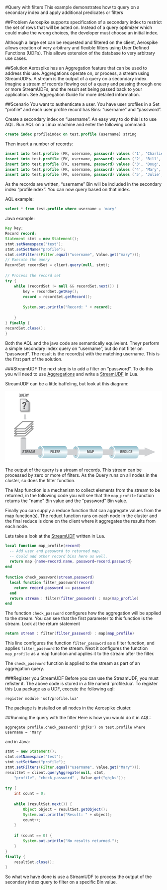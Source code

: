 #Query with filters
This example demonstrates how to query on a secondary index and apply additional predicates or filters 


##Problem
Aerospike supports specification of a secondary index to restrict the set of rows that will be acted on. Instead of a query optimizer which could make the wrong choices, the developer must choose an initial index.

Although a large set can be requested and filtered on the client, Aerospike allows creation of very arbitrary and flexible filters using User Defined Functions (UDFs). This allows extension of the database to very arbitrary use cases.

##Solution
Aerospike has an Aggregation feature that can be used to address this use. Aggregations operate on, or process,  a stream using StreamUDFs. A stream is the output of a query on a secondary index. Imagine a stream of records flowing out of a query and passing through one or more StreamUDFs, and the result set being passed back to your application. See Aggregation Guide for more detailed information.  

##Scenario
You want to authenticate a user. You have user profiles in a Set “profile” and each user profile record has Bins: “username” and “password”. 

Create a secondary index on “username”. An easy way to do this is to use AQL. Run AQL on a Linux machine and enter the following command:
```sql
create index profileindex on test.profile (username) string
```
Then insert a number of records:
```sql
insert into test.profile (PK, username, password) values ('1', 'Charlie', 'cpass')
insert into test.profile (PK, username, password) values ('2', 'Bill', 'hknfpkj')
insert into test.profile (PK, username, password) values ('3', 'Doug', 'dj6554')
insert into test.profile (PK, username, password) values ('4', 'Mary', 'ghjks')
insert into test.profile (PK, username, password) values ('5', 'Julie', 'zzxzxvv')
```
As the records are written, “username” Bin will be included in the secondary index “profileindex”. You can now query based on that index.

AQL example:
```sql
select * from test.profile where username = 'mary'
```
Java example:
```java
Key key;
Record record;
Statement stmt = new Statement();
stmt.setNamespace("test");
stmt.setSetName("profile");
stmt.setFilters(Filter.equal("username", Value.get("mary")));
// Execute the query
RecordSet recordSet = client.query(null, stmt);

// Process the record set
try {
	while (recordSet != null && recordSet.next()) {
		key = recordSet.getKey();
		record = recordSet.getRecord();
				
		System.out.println("Record: " + record);
				
	}
} finally {
recordSet.close();
}
```
Both the AQL and the java code are semantically equivelent. Theyr perform a simple secondary index query on “username”, but do not filter on “password”. The result is the record(s) with the matching username. This is the first part of the solution.

###StreamUDF
The next step is to add a filter on “password”. To do this you will need to use [Aggregations](https://docs.aerospike.com/display/V3/Aggregation+Guide) and write a [StreamUDF](https://docs.aerospike.com/pages/viewpage.action?pageId=3807962) in Lua.

StreamUDF can be a little baffeling, but look at this diagram:

![Stream processing](query_stream_filter.png)

The output of the query is a stream of records. This stream can be processed by zero or more of filters. As the Query runs on all nodes in the cluster, so does the filter function. 

The Map function is a mechanism to collect elements from the stream to be returned, in the following code you will see that the ```map_profile``` function returns the "name" Bin value and the "password" Bin value.

Finally you can supply a reduce function that can aggregate values from the map function(s). The reduct function runs on each node in the cluster and the final reduce is done on the client where it aggregates the results from each node.

Lets take a look at the [StreamUDF](https://docs.aerospike.com/pages/viewpage.action?pageId=3807962) written in Lua.
```lua
local function map_profile(record)
  -- Add user and password to returned map.
  -- Could add other record bins here as well.
  return map {name=record.name, password=record.password}
end

function check_password(stream,password)
  local function filter_password(record)
    return record.password == password
  end
  return stream : filter(filter_password) : map(map_profile)
end
```
The function ```check_password``` configures how the aggregation will be applied to the stream. You can see that the first parameter to this function is the stream. Look at the return statement 
```lua
return stream : filter(filter_password) : map(map_profile)
```
This line configures the function ```filter_password``` as a filter function, and applies ```filter_password``` to the stream. Next it configures the function ```map_profile``` as a map function and applies it to the stream after the filter.

The ```check_password``` function is applied to the stream as part of an aggregation query. 

###Register you StreamUDF
Before you can use the StreamUDF, you must refister it. The above code is stored in a file named 'profile.lua'. To register this Lua package as a UDF, execute the following aql:
```
register module 'udf/profile.lua'
```
The package is installed on all nodes in the Aerospike cluster.

##Running the query with the filter
Here is how you would do it in AQL:
```
aggregate profile.check_password('ghjks') on test.profile where username = 'Mary'
```
and in Java:
```java
stmt = new Statement();
stmt.setNamespace("test");
stmt.setSetName("profile");
stmt.setFilters(Filter.equal("username", Value.get("Mary")));
resultSet = client.queryAggregate(null, stmt, 
	"profile", "check_password" , Value.get("ghjks"));
				
try {
	int count = 0;
			
	while (resultSet.next()) {
		Object object = resultSet.getObject();
		System.out.println("Result: " + object);
		count++;
	}
			
	if (count == 0) {
		System.out.println("No results returned.");			
	}
}
finally {
	resultSet.close();
}
```
So what we have done is use a StreamUDF to process the output of the secondary index query to filter on a specific Bin value.

